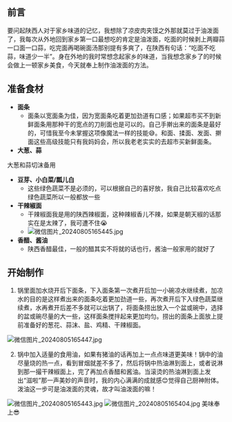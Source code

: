 ## 前言
要问起陕西人对于家乡味道的记忆，我想除了凉皮肉夹馍之外那就莫过于油泼面了，我每次从外地回到家乡第一口最想吃的肯定是油泼面，吃面的时候剥上两瓣蒜一口面一口蒜，吃完面再喝碗面汤那别提有多爽了，在陕西有句话：“吃面不吃蒜，味道少一半”。身在外地的我时常想念起家乡的味道，当我想念家乡了的时候会做上一顿家乡美食，今天就奉上制作油泼面的方法。
## 准备食材

- **面条**
   - 面条以宽面条为佳，因为宽面条吃着更加劲道有口感；如果超市买不到新鲜面条用那种干的宽点的刀削面也是可以的。自己手擀出来的面条是最好的，可惜我至今未掌握这项像魔法一样的技能😅。和面、揉面、发面、擀面这些高级技能只有我妈妈会，所以我老老实实的去超市买新鲜面条。
- **大葱、蒜**

大葱和蒜切沫备用

- **豆芽、小白菜/瓢儿白**
   - 这些绿色蔬菜不是必须的，可以根据自己的喜好放，我自己比较喜欢吃点绿色蔬菜所以一般都放一些
- **干辣椒面**
   - 干辣椒面我是用的陕西辣椒面，这种辣椒香儿不辣，如果是朝天椒的话那实在是太辣了，我可遭不住😭
   - ![微信图片_20240805165445.jpg](https://cdn.nlark.com/yuque/0/2024/jpeg/36013995/1722848116397-b8684255-1cdc-40d7-803e-47e0a3b674d7.jpeg?x-oss-process=image/auto-orient,1#averageHue=%23908274&clientId=u8be59d4a-07ac-4&from=paste&height=4032&id=ue5cf2c9b&originHeight=4032&originWidth=3024&originalType=binary&ratio=1&rotation=0&showTitle=false&size=5285559&status=done&style=none&taskId=u386b9ff4-a798-4cc0-8170-ebd6804ee89&title=&width=3024)
- **香醋、酱油**
   - 陕西香醋最佳，一般的醋其实不将就的话也行，酱油一般家用的就好了
## 开始制作

1. 锅里面加水烧开后下面条，下入面条第一次煮开后加一小碗凉水继续煮，加凉水的目的是这样煮出来的面条吃着更加劲道一些，再次煮开后下入绿色蔬菜继续煮，水再煮开后差不多就可以出锅了，将面条捞出放入一个盆或碗中，选择的盆或碗尽量的大一些，这样面条搅拌起来更加均匀。捞出的面条上面放上提前准备好的葱花、蒜沫、盐、鸡精、干辣椒面。

![微信图片_20240805165447.jpg](https://cdn.nlark.com/yuque/0/2024/jpeg/36013995/1722848147181-33a3c4c9-56e9-40eb-86fb-cc2b472041b9.jpeg?x-oss-process=image/auto-orient,1#averageHue=%237e705c&clientId=u8be59d4a-07ac-4&from=paste&height=4032&id=uf4e7d035&originHeight=4032&originWidth=3024&originalType=binary&ratio=1&rotation=0&showTitle=false&size=5969130&status=done&style=none&taskId=u32df8ac5-e89a-4c95-af8f-74ff6081c02&title=&width=3024)

2. 锅中加入适量的食用油，如果有猪油的话再加上一点点味道更美味！锅中的油尽量烧的热一点，看到冒烟就差不多了，然后将锅中热油淋到面上，或者说淋到那一撮干辣椒面上，完了再加点香醋和酱油。当滚烫的热油淋到面上发出“滋啦”那一声美妙的声音时，我的内心满满的成就感😊觉得自己厨神附体。泼油这一步可是油泼面的灵魂，故才叫油泼面的嘛！

![微信图片_20240805165443.jpg](https://cdn.nlark.com/yuque/0/2024/jpeg/36013995/1722848192012-a96a6acc-cd80-4c1b-875a-27485b8f2aa8.jpeg?x-oss-process=image/auto-orient,1#averageHue=%23907d60&clientId=u8be59d4a-07ac-4&from=paste&height=4032&id=ucd878731&originHeight=4032&originWidth=3024&originalType=binary&ratio=1&rotation=0&showTitle=false&size=6786364&status=done&style=none&taskId=u8a2dd130-a5bb-4f39-aa04-ef8daeb856d&title=&width=3024)
![微信图片_20240805165404.jpg](https://cdn.nlark.com/yuque/0/2024/jpeg/36013995/1722848234098-7029459d-fe5b-4397-a4fb-23c5364c9f63.jpeg?x-oss-process=image/auto-orient,1#averageHue=%238f7a5b&clientId=u8be59d4a-07ac-4&from=paste&height=4032&id=ubbc51bf7&originHeight=4032&originWidth=3024&originalType=binary&ratio=1&rotation=0&showTitle=false&size=6338368&status=done&style=none&taskId=u8c6ea486-6eb5-44ae-af27-f5dab4a484d&title=&width=3024)
美味奉上😎
